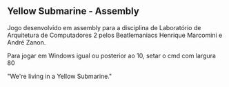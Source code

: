 ## Yellow Submarine - Assembly

Jogo desenvolvido em assembly para a disciplina de Laboratório de Arquitetura de Computadores 2 pelos Beatlemaniacs Henrique Marcomini e André Zanon.

Para jogar em Windows igual ou posterior ao 10, setar o cmd com largura 80

"We're living in a Yellow Submarine."
